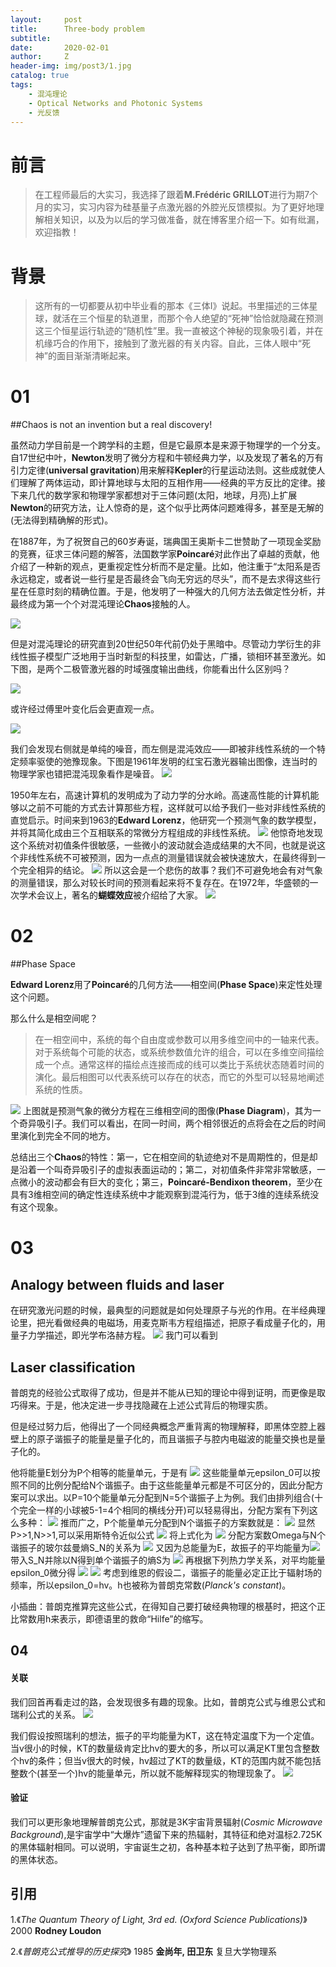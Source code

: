 ```yaml
---
layout:     post
title:      Three-body problem
subtitle:   
date:       2020-02-01
author:     Z
header-img: img/post3/1.jpg
catalog: true
tags:
    - 混沌理论
    - Optical Networks and Photonic Systems
    - 光反馈
---
```


# 前言

>在工程师最后的大实习，我选择了跟着**M.Frédéric GRILLOT**进行为期7个月的实习，实习内容为硅基量子点激光器的外腔光反馈模拟。为了更好地理解相关知识，以及为以后的学习做准备，就在博客里介绍一下。如有纰漏，欢迎指教！


# 背景

>这所有的一切都要从初中毕业看的那本《三体I》说起。书里描述的三体星球，就活在三个恒星的轨道里，而那个令人绝望的“死神”恰恰就隐藏在预测这三个恒星运行轨迹的“随机性”里。我一直被这个神秘的现象吸引着，并在机缘巧合的作用下，接触到了激光器的有关内容。自此，三体人眼中“死神”的面目渐渐清晰起来。


# 01

##Chaos is not an invention but a real discovery!

虽然动力学目前是一个跨学科的主题，但是它最原本是来源于物理学的一个分支。自17世纪中叶，**Newton**发明了微分方程和牛顿经典力学，以及发现了著名的万有引力定律(**universal gravitation**)用来解释**Kepler**的行星运动法则。这些成就使人们理解了两体运动，即计算地球与太阳的互相作用——经典的平方反比的定律。接下来几代的数学家和物理学家都想对于三体问题(太阳，地球，月亮)上扩展**Newton**的研究方法，让人惊奇的是，这个似乎比两体问题难得多，甚至是无解的(无法得到精确解的形式)。

在1887年，为了祝贺自己的60岁寿诞，瑞典国王奥斯卡二世赞助了一项现金奖励的竞赛，征求三体问题的解答，法国数学家**Poincaré**对此作出了卓越的贡献，他介绍了一种新的观点，更重视定性分析而不是定量。比如，他注重于“太阳系是否永远稳定，或者说一些行星是否最终会飞向无穷远的尽头”，而不是去求得这些行星在任意时刻的精确位置。于是，他发明了一种强大的几何方法去做定性分析，并最终成为第一个个对混沌理论**Chaos**接触的人。

![](https://HistoireaParis.github.io/img/post3/2.jpg)

但是对混沌理论的研究直到20世纪50年代前仍处于黑暗中。尽管动力学衍生的非线性振子模型广泛地用于当时新型的科技里，如雷达，广播，锁相环甚至激光。如下图，是两个二极管激光器的时域强度输出曲线，你能看出什么区别吗？

![](https://HistoireaParis.github.io/img/post3/3.PNG)

或许经过傅里叶变化后会更直观一点。

![](https://HistoireaParis.github.io/img/post3/4.PNG)

我们会发现右侧就是单纯的噪音，而左侧是混沌效应——即被非线性系统的一个特定频率驱使的弛豫现象。下图是1961年发明的红宝石激光器输出图像，连当时的物理学家也错把混沌现象看作是噪音。
![](https://HistoireaParis.github.io/img/post3/5.PNG)

1950年左右，高速计算机的发明成为了动力学的分水岭。高速高性能的计算机能够以之前不可能的方式去计算那些方程，这样就可以给予我们一些对非线性系统的直觉启示。时间来到1963的**Edward Lorenz**，他研究一个预测气象的数学模型，并将其简化成由三个互相联系的常微分方程组成的非线性系统。
![](https://HistoireaParis.github.io/img/post3/6.PNG)
他惊奇地发现这个系统对初值条件很敏感，一些微小的波动就会造成结果的大不同，也就是说这个非线性系统不可被预测，因为一点点的测量错误就会被快速放大，在最终得到一个完全相异的结论。
![](https://HistoireaParis.github.io/img/post3/7.PNG)
所以这会是一个悲伤的故事？我们不可避免地会有对气象的测量错误，那么对较长时间的预测看起来将不复存在。在1972年，华盛顿的一次学术会议上，著名的**蝴蝶效应**被介绍给了大家。
![](https://HistoireaParis.github.io/img/post3/8.PNG)

# 02

##Phase Space

**Edward Lorenz**用了**Poincaré**的几何方法——相空间(**Phase Space**)来定性处理这个问题。

那么什么是相空间呢？

>在一相空间中，系统的每个自由度或参数可以用多维空间中的一轴来代表。对于系统每个可能的状态，或系统参数值允许的组合，可以在多维空间描绘成一个点。通常这样的描绘点连接而成的线可以类比于系统状态随着时间的演化。最后相图可以代表系统可以存在的状态，而它的外型可以轻易地阐述系统的性质。

![](https://HistoireaParis.github.io/img/post3/9.PNG)
上图就是预测气象的微分方程在三维相空间的图像(**Phase Diagram**)，其为一个奇异吸引子。我们可以看出，在同一时间，两个相邻很近的点将会在之后的时间里演化到完全不同的地方。

总结出三个**Chaos**的特性：第一，它在相空间的轨迹绝对不是周期性的，但是却是沿着一个叫奇异吸引子的虚拟表面运动的；第二，对初值条件非常非常敏感，一点微小的波动都会有巨大的变化；第三，**Poincaré-Bendixon theorem**，至少在具有3维相空间的确定性连续系统中才能观察到混沌行为，低于3维的连续系统没有这个现象。

# 03

## Analogy between fluids and laser

在研究激光问题的时候，最典型的问题就是如何处理原子与光的作用。在半经典理论里，把光看做经典的电磁场，用麦克斯韦方程组描述，把原子看成量子化的，用量子力学描述，即光学布洛赫方程。
![](https://HistoireaParis.github.io/img/post3/10.PNG)
我门可以看到
## Laser classification













普朗克的经验公式取得了成功，但是并不能从已知的理论中得到证明，而更像是取巧得来。于是，他决定进一步寻找隐藏在上述公式背后的物理实质。

但是经过努力后，他得出了一个同经典概念严重背离的物理解释，即黑体空腔上器壁上的原子谐振子的能量是量子化的，而且谐振子与腔内电磁波的能量交换也是量子化的。

他将能量E划分为P个相等的能量单元，于是有
  <img src="http://chart.googleapis.com/chart?cht=tx&chl=  E=P\varepsilon_0
" style="border:none;">
这些能量单元epsilon_0可以按照不同的比例分配给N个谐振子。由于这些能量单元都是不可区分的，因此分配方案可以求出。以P=10个能量单元分配到N=5个谐振子上为例。我们由排列组合(十个完全一样的小球被5-1=4个相同的横线分开)可以轻易得出，分配方案有下列这么多种：
![](https://HistoireaParis.github.io/img/post2/3.gif)
推而广之，P个能量单元分配到N个谐振子的方案数就是：
![](https://HistoireaParis.github.io/img/post2/4.gif)
显然P>>1,N>>1,可以采用斯特令近似公式
<img src="http://chart.googleapis.com/chart?cht=tx&chl=  N!=N^N
" style="border:none;">
将上式化为
![](https://HistoireaParis.github.io/img/post2/5.gif)
分配方案数Omega与N个谐振子的玻尔兹曼熵S_N的关系为
![](https://HistoireaParis.github.io/img/post2/6.gif)
又因为总能量为E，故振子的平均能量为<img src="http://chart.googleapis.com/chart?cht=tx&chl=  \bar\varepsilon = \frac{P\varepsilon_0}{N}
" style="border:none;">
带入S_N并除以N得到单个谐振子的熵S为
![](https://HistoireaParis.github.io/img/post2/7.gif)
再根据下列热力学关系，对平均能量epsilon_0微分得
<img src="http://chart.googleapis.com/chart?cht=tx&chl=  \frac{1}{T} = \frac{dS}{d\bar\varepsilon}
" style="border:none;">
<img src="http://chart.googleapis.com/chart?cht=tx&chl=  \bar\varepsilon = \frac{\varepsilon_0}{e^{\varepsilon_0/kT}-1}
" style="border:none;">
考虑到维恩的假设二，谐振子的能量必定正比于辐射场的频率，所以epsilon_0=hv。h也被称为普朗克常数(*Planck's constant*)。

小插曲：普朗克推算完这些公式，在得知自己要打破经典物理的根基时，把这个正比常数用h来表示，即德语里的救命“Hilfe”的缩写。

## 04

#### 关联
我们回首再看走过的路，会发现很多有趣的现象。比如，普朗克公式与维恩公式和瑞利公式的关系。
![](https://HistoireaParis.github.io/img/post2/4.jpg)

我们假设按照瑞利的想法，振子的平均能量为KT，这在特定温度下为一个定值。当v很小的时候，KT的数量级肯定比hv的要大的多，所以可以满足KT里包含整数个hv的条件；但当v很大的时候，hv超过了KT的数量级，KT的范围内就不能包括整数个(甚至一个)hv的能量单元，所以就不能解释现实的物理现象了。
![](https://HistoireaParis.github.io/img/post2/5.png)

#### 验证
我们可以更形象地理解普朗克公式，那就是3K宇宙背景辐射(*Cosmic Microwave Background*),是宇宙学中“大爆炸”遗留下来的热辐射，其特征和绝对温标2.725K的黑体辐射相同。可以说明，宇宙诞生之初，各种基本粒子达到了热平衡，即所谓的黑体状态。


## 引用

1.《*The Quantum Theory of Light, 3rd ed. (Oxford Science Publications)*》 2000 **Rodney Loudon**

2.《*普朗克公式推导的历史探究*》 1985 **金尚年, 田卫东** 复旦大学物理系
